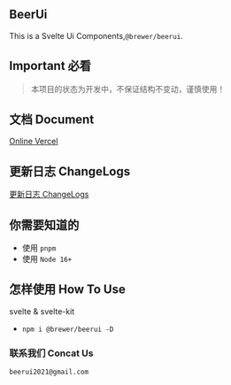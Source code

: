 ## BeerUi

This is a Svelte Ui Components,`@brewer/beerui`.

## Important 必看
> 本项目的状态为开发中，不保证结构不变动，谨慎使用！

## 文档 Document
[Online Vercel](https://beer-ui.vercel.app/)

## 更新日志 ChangeLogs
[更新日志 ChangeLogs](./CHANGELOG.md)

## 你需要知道的
- 使用 `pnpm`
- 使用 `Node 16+`

## 怎样使用 How To Use
svelte & svelte-kit

- `npm i @brewer/beerui -D`

### 联系我们 Concat Us 
`beerui2021@gmail.com`
